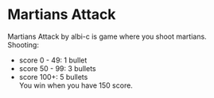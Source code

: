 # Martians Attack

Martians Attack by albi-c is game where you shoot martians.
<br>Shooting:
  - score 0 - 49: 1 bullet
  - score 50 - 99: 3 bullets
  - score 100+: 5 bullets
<br>You win when you have 150 score.
